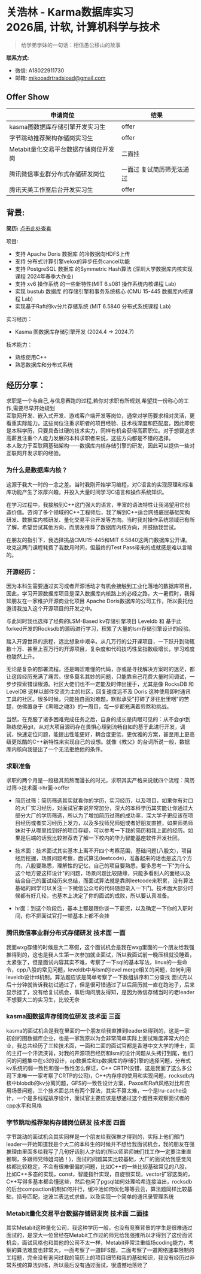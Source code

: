 # 关浩林 - Karma数据库实习<br>2026届, 计软, 计算机科学与技术
> 给学弟学妹的一句话：相信愚公移山的故事 <br>


**联系方式:**

- 微信: A18022911730
- 邮箱: mikooadrtradsioad@gmail.com


## Offer Show
| 申请岗位 | 结果  |
| ---- | ---- |
| kasma图数据库存储引擎开发实习生          |  offer |
| 字节跳动推荐架构存储岗实习生             |  offer |
| Metabit量化交易平台数据存储岗位开发岗    |  二面挂 |
| 腾讯微信事业群分布式存储研发岗位          |  一面过 复试简历筛无法通过 |
| 腾讯天美工作室后台开发实习生             |  offer |

## 背景:
**简历:** [点击此处查看](./files/haolinguan_cv.pdf)
 

项目:

- 支持 Apache Doris 数据库 的冷数据向HDFS上传
- 支持 分布式计算引擎velox的异步任务cancel功能
- 支持 PostgreSQL 数据库 的Symmetric Hash算法 (深圳大学数据库内核实现课程 2024年春季大作业)
- 支持 xv6 操作系统 的一些新特性(MIT 6.s081 操作系统内核课程 Lab)
- 实现 bustub 数据库 的存储引擎和事务系统核心 (CMU 15-445 数据库内核课程 Lab)
- 实现基于Raft的kv分片存储系统 (MIT 6.5840 分布式系统课程 Lab)

实习经历：

- Kasma 图数据库存储引擎开发 (2024.4 -> 2024.7)

技术能力：

- 熟练使用C++
- 熟悉数据库和分布式系统

## 经历分享：
求职是一个与自己,与信息赛跑的过程,若你对求职有所规划,希望找一份称心的工作,需要尽早开始规划<br>
互联网开发、嵌入式开发、游戏客户端开发等岗位，通常对学历要求相对灵活，更看重实际能力。这些岗位注重求职者的项目经验、技术栈深度和匹配度，因此即使是本科学历，只要具备过硬的技术实力，同样有机会获得高薪职位。对于想要追求高薪且注重个人能力发展的本科求职者来说，这些方向都是不错的选择。 <br>
本人致力于互联网基础架构——数据库内核存储引擎的研发，因此可以提供一些对互联网开发求职的经验。<br>

###  为什么是数据库内核？
这源于我大一时的一念之差。当时我刚开始学习编程，对C语言的实现原理和标准库功能产生了浓厚兴趣，并投入大量时间学习C语言和操作系统知识。

在学习过程中，我接触到C++这门强大的语言，丰富的语法特性让我渴望用它创造价值。咨询了多个领域的C++工程师后，我了解到C++适合网络底层基础架构研发、数据库内核研发、量化交易平台开发等方向。当时我对操作系统领域已有所了解，希望尝试其他方向，而朋友推荐了数据库内核方向，并鼓励我尝试。

在朋友的指引下，我选择挑战CMU15-445和MIT 6.5840这两门数据库公开课。攻克这两门课程耗费了我数月时间，但最终的Test Pass带来的成就感是难以言喻的。

### 开源经历：
因为本科生需要通过实习或者开源活动才有机会接触到工业化落地的数据库项目，因此，学习开源数据库项目是深入数据库内核路上的必经之路，大一暑假时，我得知朋友在一家维护开源商业化项目 Apache Doris数据库的公司工作，所以委托他邀请我加入这个开源项目的开发之中。

与此同时我也选择了经典的LSM-Based kv存储引擎项目 Leveldb 和 基于此forked开发的Rocksdb的源码进行学习，积累了大量的lsm存储引擎设计的经验。

踏入开源世界的旅程，远比想象中艰辛。从几万行的公开课项目，一下跃升到动辄数十万、甚至上百万行的开源项目，复杂度和代码技巧性呈指数级增长，学习难度也陡然上升。

无论是复杂的部署流程，还是晦涩难懂的代码，亦或是寻找解决方案时的迷茫，都让这段经历充满了痛苦。很多莫名其妙的问题，只能靠自己花费大量时间调试，一步步探索错误根源。社区大佬们也不一定能及时伸出援手，尤其是像 RocksDB 和 LevelDB 这样以邮件交流为主的社区，回复速度远不及 Doris 这种使用即时通讯工具的社区。很多时候，只能独自面对难题，默默承受"打碎了牙往肚里咽"的苦楚，仿佛置身于《黑暗之魂3》的一周目，每一步都充满着煎熬和挑战。

当然，在克服了诸多困难完成任务之后，自身的成长是肉眼可见的：从不会git到熟练使用git，从对大项目源码存在畏惧心理到流畅自如的基于此进行开发，调试，快速定位问题，能提出性能更好，耦合度更低，更优雅的方案，甚至用上更高级更炫酷的C++新特性来实现自己的设想。就像《教父》的台词所说一般，数据库内核向我提出了一个无法拒绝他的条件。

### 求职准备
求职的两个月是一段极其煎熬而漫长的时光，求职其实严格来说就四个流程：简历过筛->技术面->hr面->offer
- 简历过筛：简历筛选其实就看你的学历，实习经历，以及项目，如果你有对口的大厂实习经历，对面试官来说非常加分，深大的本科学历其实能让你通过大部分大厂的学历筛选，所以为了增加简历过筛的成功率，深大学子更应该在项目经历或者实习经历上发力，以及多找师兄师姐或者好朋友直推，如果师弟师妹对于从哪里找到好的项目存疑，可以参考一下我的简历和我上面的经历。如果是后端的话我比较推荐去了解一下校内的华为智能基座软件开发社团。

- 技术面：技术面试其实基本上离不开四个考察范围，基础问题(八股文)，项目经历挖掘，场景问题考察，面试算法(leetcode)，准备起来的话也是这几个方向，八股要熟悉，理解性的记忆，自己的项目要熟悉，要多思考一下"为什么这个地方要这样设计"的问题，场景问题比较随缘，只能多看别人的面经以及结合自己的面试经历来总结，而面试算法就是靠刷leetcode来积累，没有算法基础的同学可以关注一下微信公众号的代码随想录入一下门。技术面大部分时候都有好几轮，也基本上决定了你的面试的成败，所以要认真准备。

- hr面：到这个阶段后，基本上都是跟你谈一下薪资，以及确定一下你的入职时间，你不把面试官打一顿基本上都不会挂

### 腾讯微信事业群分布式存储研发 技术面 一面
我面wxg存储的时候是大二寒假，这个面试机会是我在wxg里面的一个朋友给我强推得到的，这也是我人生第一次参加就业面试，所以我面试前一晚压根就没睡着，太紧张了，但是面试内容其实不难，考察了一下sql的基本写法，linux的一些命令，cpp八股的常见问题，leveldb中与lsm的level merge相关的问题，如何利用leveldb设计ttl机制，算法题应该是简单考察了一下数组排序和二分查找
面试完以后十分钟就告诉我初试通过了，但是很可惜通过了以后简历就一直在跑池子，后来显示挂了，没有给复试机会，事后询问朋友得知，是因为微信存储当时的老leader不想要大二的实习生，比较无奈

### kasma图数据库存储岗位研发 技术面 三面
kasma的面试机会是我在里面的一个朋友给我直推到leader处得到的，这是一家初创的图数据库企业，也是一家我原以为会非常简单实际上面试难度非常大的企业，我总共经历了三轮技术面，一面和二面的面试官都是香港中文大学的博士，面的主打一个汗流浃背，对我的开源项目经历和lsm的设计问题从头拷打到尾，他们问的问题集中在s3的设计，ap数据库和tp数据库的存储引擎的选择问题，分布式kv系统的弱一致性和强一致性怎么保证，C++ CRTP(没错，这是我面了这么多公司下来唯一一家考察了CRTP的公司)，C++内存序的使用和实现问题，rocksdb内核中blobdb的kv分离问题，GFS的一致性设计方案，Paxos和Raft风格对比和应用场景问题，三个技术面总共有两个算法，其实不算太难，一个是lru-cache设计，一个是多线程排序设计，面试官主要应该是想通过这个题目来观察面试者的cpp水平和风格

### 字节跳动推荐架构存储岗位研发 技术面 四面
字节跳动的面试机会其实同样是一个朋友给我强推才得到的，实际上他们部门leader一开始知道我是个大二的本科生的时候并不想给我面试机会，我的朋友在强推理由里面多给我写了几句好话别人才给的(所以师弟师妹们找工作一定要注重直推啊，多跟师兄师姐沟通！)，面试的问题其实比较基础，大厂的面试给我感觉风格都比较稳定，不会有很难很偏的问题，比如C++的一些比较基础常见的八股，比如C++多态的实现，const，智能指针实现，自旋锁实现，vector扩容这类的，C++写得多基本都会懂这些，然后也问了pgsql如何处理哈希连接溢出，rocksdb的后台compaction机制如何并行，缓冲池如何优化等等云云，算法题同样比较基础，括号匹配，逆波兰表达式求值，以及实现一个简单的通讯录管理系统

### Metabit量化交易平台数据存储研发岗 技术面 二面挂
其实Metabit这种量化公司，我这种学历一般，也没有竞赛背景的学生是很难通过面试的，是深大一位曾经在Metabit工作过的师兄给我强推所以才得到了这份面试机会，面试风格也和其他的公司不太一样，Metabit非常注重临场coding能力，考察的算法难度也非常大，一面考察了一道BFS题，二面考察了一道网络速率限制的工程题，完全没有询问过我的简历上的项目细节和我的基础知识，我没有经历过非常系统的算法训练，所以最后没有通过面试，很遗憾地落败了
